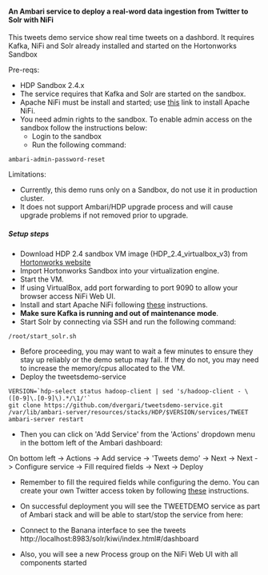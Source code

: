 #### An Ambari service to deploy a real-word data ingestion from Twitter to Solr with NiFi
This tweets demo service show real time tweets on a dashbord. It requires Kafka, NiFi and Solr already installed and started on the Hortonworks Sandbox

Pre-reqs:
  - HDP Sandbox 2.4.x
  - The service requires that Kafka and Solr are started on the sandbox.
  - Apache NiFi must be install and started; use [this](https://github.com/abajwa-hw/ambari-nifi-service) link to install Apache NiFi.
  - You need admin rights to the sandbox. To enable admin access on the sandbox follow the instructions below:
    - Login to the sandbox
    - Run the following command:
```
ambari-admin-password-reset
```

Limitations:
  - Currently, this demo runs only on a Sandbox, do not use it in production cluster. 
  - It does not support Ambari/HDP upgrade process and will cause upgrade problems if not removed prior to upgrade.

##### Setup steps

- Download HDP 2.4 sandbox VM image (HDP_2.4_virtualbox_v3) from [Hortonworks website](http://hortonworks.com/products/hortonworks-sandbox/)
- Import Hortonworks Sandbox into your virtualization engine.
- Start the VM.
- If using VirtualBox, add port forwarding to port 9090 to allow your browser access NiFi Web UI.
- Install and start Apache NiFi following [these](https://github.com/abajwa-hw/ambari-nifi-service) instructions.
- **Make sure Kafka is running and out of maintenance mode**. 
- Start Solr by connecting via SSH and run the following command:
```
/root/start_solr.sh
```
- Before proceeding, you may want to wait a few minutes to ensure they stay up reliably or the demo setup may fail. If they do not, you may need to increase the memory/cpus allocated to the VM.
- Deploy the tweetsdemo-service
```
VERSION=`hdp-select status hadoop-client | sed 's/hadoop-client - \([0-9]\.[0-9]\).*/\1/'`
git clone https://github.com/dvergari/tweetsdemo-service.git /var/lib/ambari-server/resources/stacks/HDP/$VERSION/services/TWEET
ambari-server restart
```
- Then you can click on 'Add Service' from the 'Actions' dropdown menu in the bottom left of the Ambari dashboard:

On bottom left -> Actions -> Add service -> 'Tweets demo' -> Next -> Next -> Configure service -> Fill required fields -> Next -> Deploy

- Remember to fill the required fields while configuring the demo. You can create your own Twitter access token by following [these](https://dev.twitter.com/oauth/overview/application-owner-access-tokens) instructions.


- On successful deployment you will see the TWEETDEMO service as part of Ambari stack and will be able to start/stop the service from here:

- Connect to the Banana interface to see the tweets http://localhost:8983/solr/kiwi/index.html#/dashboard

- Also, you will see a new Process group on the NiFi Web UI with all components started

